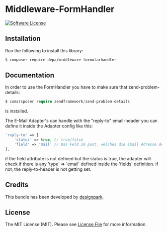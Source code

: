# Middleware-FormHandler

[![Software License](https://img.shields.io/badge/license-MIT-brightgreen.svg?style=flat-square)](LICENSE.md)
## Installation

Run the following to install this library:

```bash
$ composer require depa/middleware-formularhandler
```

## Documentation
In order to use the FormHandler you have to make sure that zend-problem-details:
```php
$ comsrcposer require zendframework/zend-problem-details
```
is installed.

The E-Mail Adapter's can handle with the "reply-to" email-header
you can define it inside the Adapter config like this:
```php
'reply-to' => [
    'status' => true, // true/false
    'field' => 'mail' // Das Feld im post, welches die Email Adresse der Person benhaltet
],
```
if the field attribute is not defined but the status is true,
the adapter will check if there is any 'type' => 'email' defined inside the 'fields' definition.
if not, the reply-to-header is not getting set.

## Credits

This bundle has been developed by [designpark](https://www.designpark.de).


## License

The MIT License (MIT). Please see [License File](LICENSE.md) for more information.

